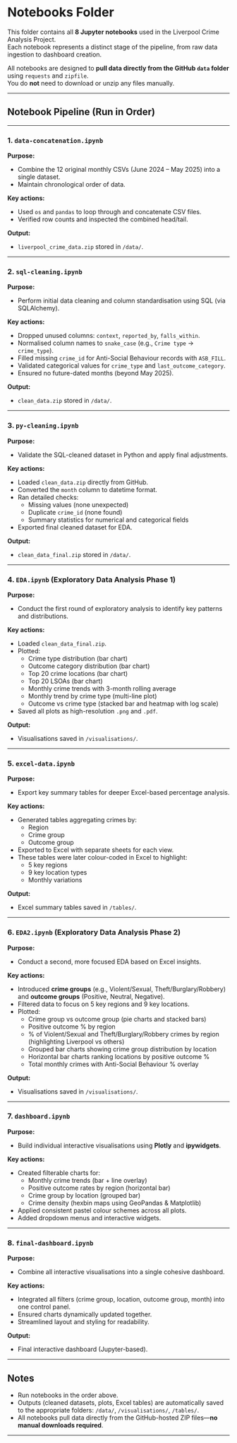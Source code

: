 # Notebooks Folder

This folder contains all **8 Jupyter notebooks** used in the Liverpool Crime Analysis Project.  
Each notebook represents a distinct stage of the pipeline, from raw data ingestion to dashboard creation.  

All notebooks are designed to **pull data directly from the GitHub `data` folder** using `requests` and `zipfile`.  
You do **not** need to download or unzip any files manually.

---

## Notebook Pipeline (Run in Order)

---

### 1. `data-concatenation.ipynb`
**Purpose:**  
- Combine the 12 original monthly CSVs (June 2024 – May 2025) into a single dataset.  
- Maintain chronological order of data.

**Key actions:**  
- Used `os` and `pandas` to loop through and concatenate CSV files.  
- Verified row counts and inspected the combined head/tail.  

**Output:**  
- `liverpool_crime_data.zip` stored in `/data/`.  

---

### 2. `sql-cleaning.ipynb`
**Purpose:**  
- Perform initial data cleaning and column standardisation using SQL (via SQLAlchemy).

**Key actions:**  
- Dropped unused columns: `context`, `reported_by`, `falls_within`.  
- Normalised column names to `snake_case` (e.g., `Crime type` → `crime_type`).  
- Filled missing `crime_id` for Anti-Social Behaviour records with `ASB_FILL`.  
- Validated categorical values for `crime_type` and `last_outcome_category`.  
- Ensured no future-dated months (beyond May 2025).  

**Output:**  
- `clean_data.zip` stored in `/data/`.  

---

### 3. `py-cleaning.ipynb`
**Purpose:**  
- Validate the SQL-cleaned dataset in Python and apply final adjustments.

**Key actions:**  
- Loaded `clean_data.zip` directly from GitHub.  
- Converted the `month` column to datetime format.  
- Ran detailed checks:  
  - Missing values (none unexpected)  
  - Duplicate `crime_id` (none found)  
  - Summary statistics for numerical and categorical fields  
- Exported final cleaned dataset for EDA.  

**Output:**  
- `clean_data_final.zip` stored in `/data/`.  

---

### 4. `EDA.ipynb` (Exploratory Data Analysis Phase 1)
**Purpose:**  
- Conduct the first round of exploratory analysis to identify key patterns and distributions.

**Key actions:**  
- Loaded `clean_data_final.zip`.  
- Plotted:  
  - Crime type distribution (bar chart)  
  - Outcome category distribution (bar chart)  
  - Top 20 crime locations (bar chart)  
  - Top 20 LSOAs (bar chart)  
  - Monthly crime trends with 3-month rolling average  
  - Monthly trend by crime type (multi-line plot)  
  - Outcome vs crime type (stacked bar and heatmap with log scale)  
- Saved all plots as high-resolution `.png` and `.pdf`.  

**Output:**  
- Visualisations saved in `/visualisations/`.  

---

### 5. `excel-data.ipynb`
**Purpose:**  
- Export key summary tables for deeper Excel-based percentage analysis.

**Key actions:**  
- Generated tables aggregating crimes by:  
  - Region  
  - Crime group  
  - Outcome group  
- Exported to Excel with separate sheets for each view.  
- These tables were later colour-coded in Excel to highlight:  
  - 5 key regions  
  - 9 key location types  
  - Monthly variations  

**Output:**  
- Excel summary tables saved in `/tables/`.  

---

### 6. `EDA2.ipynb` (Exploratory Data Analysis Phase 2)
**Purpose:**  
- Conduct a second, more focused EDA based on Excel insights.

**Key actions:**  
- Introduced **crime groups** (e.g., Violent/Sexual, Theft/Burglary/Robbery) and **outcome groups** (Positive, Neutral, Negative).  
- Filtered data to focus on 5 key regions and 9 key locations.  
- Plotted:  
  - Crime group vs outcome group (pie charts and stacked bars)  
  - Positive outcome % by region  
  - % of Violent/Sexual and Theft/Burglary/Robbery crimes by region (highlighting Liverpool vs others)  
  - Grouped bar charts showing crime group distribution by location  
  - Horizontal bar charts ranking locations by positive outcome %  
  - Total monthly crimes with Anti-Social Behaviour % overlay  

**Output:**  
- Visualisations saved in `/visualisations/`.  

---

### 7. `dashboard.ipynb`
**Purpose:**  
- Build individual interactive visualisations using **Plotly** and **ipywidgets**.

**Key actions:**  
- Created filterable charts for:  
  - Monthly crime trends (bar + line overlay)  
  - Positive outcome rates by region (horizontal bar)  
  - Crime group by location (grouped bar)  
  - Crime density (hexbin maps using GeoPandas & Matplotlib)  
- Applied consistent pastel colour schemes across all plots.  
- Added dropdown menus and interactive widgets.  

---

### 8. `final-dashboard.ipynb`
**Purpose:**  
- Combine all interactive visualisations into a single cohesive dashboard.

**Key actions:**  
- Integrated all filters (crime group, location, outcome group, month) into one control panel.  
- Ensured charts dynamically updated together.  
- Streamlined layout and styling for readability.  

**Output:**  
- Final interactive dashboard (Jupyter-based).  

---

## Notes
- Run notebooks in the order above.  
- Outputs (cleaned datasets, plots, Excel tables) are automatically saved to the appropriate folders: `/data/`, `/visualisations/`, `/tables/`.  
- All notebooks pull data directly from the GitHub-hosted ZIP files—**no manual downloads required**.

---
